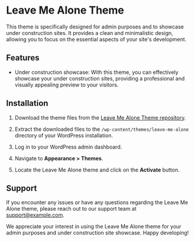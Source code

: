 # Leave Me Alone Theme

This theme is specifically designed for admin purposes and to showcase under construction sites. It provides a clean and minimalistic design, allowing you to focus on the essential aspects of your site's development.

## Features

- Under construction showcase: With this theme, you can effectively showcase your under construction sites, providing a professional and visually appealing preview to your visitors.

## Installation

1. Download the theme files from the [Leave Me Alone Theme repository](https://github.com/your-repository-link).

2. Extract the downloaded files to the `/wp-content/themes/leave-me-alone` directory of your WordPress installation.

3. Log in to your WordPress admin dashboard.

4. Navigate to **Appearance > Themes**.

5. Locate the Leave Me Alone theme and click on the **Activate** button.

## Support

If you encounter any issues or have any questions regarding the Leave Me Alone theme, please reach out to our support team at [support@example.com](mailto:support@example.com).

We appreciate your interest in using the Leave Me Alone theme for your admin purposes and under construction site showcase. Happy developing!
